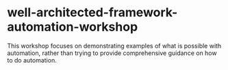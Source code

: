 # well-architected-framework-automation-workshop
This workshop focuses on demonstrating examples of what is possible with automation, rather than trying to provide comprehensive guidance on how to do automation.
